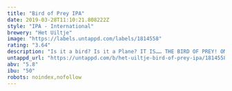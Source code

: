 ```yaml
---
title: "Bird of Prey IPA"
date: 2019-03-28T11:10:21.808222Z
style: "IPA - International"
brewery: "Het Uiltje"
image: "https://labels.untappd.com/labels/1814558"
rating: "3.64"
description: "Is it a bird? Is it a Plane? IT IS…… THE BIRD OF PREY! OMG! What a phenomenon already! A supernatural IPA chock-full of citra, chinook and mosaic hops. One of the many beers Het Uiltje is so, so proud of. Always fresh, and always super hoppy.  Is it out of control? Yes, but if you drink it immediately you’ll probably be able to temper it. And if you don’t drink it ASAP you can tame this bionic bird by storing it in a cool dark place. Otherwise it becomes a kryptonite!!"
untappd_url: "https://untappd.com/b/het-uiltje-bird-of-prey-ipa/1814558"
abv: "5.8"
ibu: "50"
robots: noindex,nofollow
---
```

